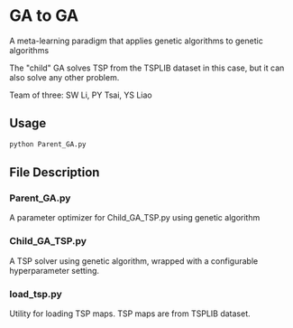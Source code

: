 # GA to GA

A meta-learning paradigm that applies genetic algorithms to genetic algorithms

The "child" GA solves TSP from the TSPLIB dataset in this case, but it can also solve any other problem.

Team of three: SW Li, PY Tsai, YS Liao

## Usage

```bash
python Parent_GA.py
```

## File Description

### Parent_GA.py

A parameter optimizer for Child_GA_TSP.py using genetic algorithm

### Child_GA_TSP.py

A TSP solver using genetic algorithm, wrapped with a configurable hyperparameter setting.

### load_tsp.py

Utility for loading TSP maps. TSP maps are from TSPLIB dataset.
